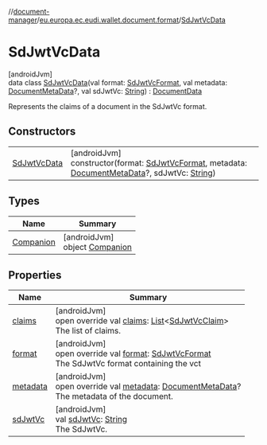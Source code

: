 //[document-manager](../../../index.md)/[eu.europa.ec.eudi.wallet.document.format](../index.md)/[SdJwtVcData](index.md)

# SdJwtVcData

[androidJvm]\
data class [SdJwtVcData](index.md)(val format: [SdJwtVcFormat](../-sd-jwt-vc-format/index.md), val metadata: [DocumentMetaData](../../eu.europa.ec.eudi.wallet.document.metadata/-document-meta-data/index.md)?, val sdJwtVc: [String](https://kotlinlang.org/api/latest/jvm/stdlib/kotlin-stdlib/kotlin/-string/index.html)) : [DocumentData](../-document-data/index.md)

Represents the claims of a document in the SdJwtVc format.

## Constructors

| | |
|---|---|
| [SdJwtVcData](-sd-jwt-vc-data.md) | [androidJvm]<br>constructor(format: [SdJwtVcFormat](../-sd-jwt-vc-format/index.md), metadata: [DocumentMetaData](../../eu.europa.ec.eudi.wallet.document.metadata/-document-meta-data/index.md)?, sdJwtVc: [String](https://kotlinlang.org/api/latest/jvm/stdlib/kotlin-stdlib/kotlin/-string/index.html)) |

## Types

| Name                             | Summary                                                 |
|----------------------------------|---------------------------------------------------------|
| [Companion](-companion/index.md) | [androidJvm]<br>object [Companion](-companion/index.md) |

## Properties

| Name | Summary |
|---|---|
| [claims](claims.md) | [androidJvm]<br>open override val [claims](claims.md): [List](https://kotlinlang.org/api/latest/jvm/stdlib/kotlin-stdlib/kotlin.collections/-list/index.html)&lt;[SdJwtVcClaim](../-sd-jwt-vc-claim/index.md)&gt;<br>The list of claims. |
| [format](format.md) | [androidJvm]<br>open override val [format](format.md): [SdJwtVcFormat](../-sd-jwt-vc-format/index.md)<br>The SdJwtVc format containing the vct |
| [metadata](metadata.md) | [androidJvm]<br>open override val [metadata](metadata.md): [DocumentMetaData](../../eu.europa.ec.eudi.wallet.document.metadata/-document-meta-data/index.md)?<br>The metadata of the document. |
| [sdJwtVc](sd-jwt-vc.md) | [androidJvm]<br>val [sdJwtVc](sd-jwt-vc.md): [String](https://kotlinlang.org/api/latest/jvm/stdlib/kotlin-stdlib/kotlin/-string/index.html)<br>The SdJwtVc. |
